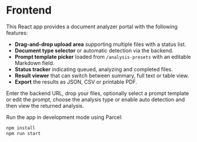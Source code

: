 # Frontend

This React app provides a document analyzer portal with the following features:

- **Drag-and-drop upload area** supporting multiple files with a status list.
- **Document type selector** or automatic detection via the backend.
- **Prompt template picker** loaded from `/analysis-presets` with an editable
  Markdown field.
- **Status tracker** indicating queued, analyzing and completed files.
- **Result viewer** that can switch between summary, full text or table view.
- **Export** the results as JSON, CSV or printable PDF.

Enter the backend URL, drop your files, optionally select a prompt template or
edit the prompt, choose the analysis type or enable auto detection and then view
the returned analysis.


Run the app in development mode using Parcel:

```bash
npm install
npm run start
```
